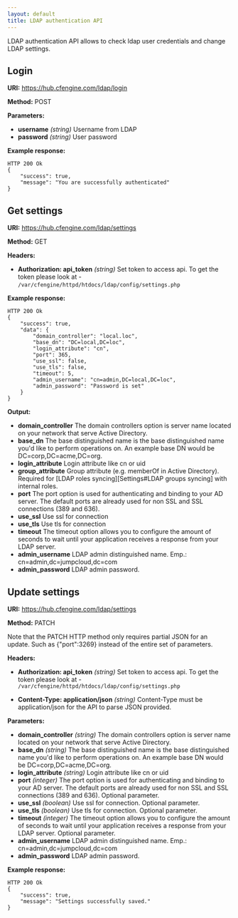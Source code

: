 ```yaml
---
layout: default
title: LDAP authentication API
---
```


LDAP authentication API allows to check ldap user credentials and change LDAP settings.

## Login

**URI:** https://hub.cfengine.com/ldap/login

**Method:** POST

**Parameters:**

* **username** *(string)*
    Username from LDAP
* **password** *(string)*
    User password

**Example response:**

```
HTTP 200 Ok
{
    "success": true,
    "message": "You are successfully authenticated"
}
```

## Get settings

**URI:** https://hub.cfengine.com/ldap/settings

**Method:** GET

**Headers:**

* **Authorization: api_token** *(string)*
    Set token to access api. To get the token please look at - ```/var/cfengine/httpd/htdocs/ldap/config/settings.php```

**Example response:**

```
HTTP 200 Ok
{
    "success": true,
    "data": {
        "domain_controller": "local.loc",
        "base_dn": "DC=local,DC=loc",
        "login_attribute": "cn",
        "port": 365,
        "use_ssl": false,
        "use_tls": false,
        "timeout": 5,
        "admin_username": "cn=admin,DC=local,DC=loc",
        "admin_password": "Password is set"
    }
}
```

**Output:**

* **domain_controller**
    The domain controllers option is   server name located on your network that serve Active Directory.
* **base_dn**
    The base distinguished name is the base distinguished name you'd like to perform operations on. An example base DN would be DC=corp,DC=acme,DC=org.
* **login_attribute**
    Login attribute like cn or uid
* **group_attribute**
    Group attribute (e.g. memberOf in Active Directory). Required for [LDAP roles syncing][Settings#LDAP groups syncing] with internal roles.
* **port**
    The port option is used for authenticating and binding to your AD server. The default ports are already used for non SSL and SSL connections (389 and 636).
* **use_ssl**
    Use ssl for connection
* **use_tls**
    Use tls for connection
* **timeout**
    The timeout option allows you to configure the amount of seconds to wait until your application receives a response from your LDAP server.
* **admin_username**
    LDAP admin distinguished name. Emp.: cn=admin,dc=jumpcloud,dc=com
* **admin_password**
    LDAP admin password.

## Update settings

**URI:** https://hub.cfengine.com/ldap/settings

**Method:** PATCH

Note that the PATCH HTTP method only requires partial JSON for an update. Such as {"port":3269} instead of the entire set of parameters.

**Headers:**

* **Authorization: api_token** *(string)*
    Set token to access api. To get the token please look at - ```/var/cfengine/httpd/htdocs/ldap/config/settings.php```

* **Content-Type: application/json** *(string)*
    Content-Type must be application/json for the API to parse JSON provided.

**Parameters:**

* **domain_controller** *(string)*
    The domain controllers option is   server name located on your network that serve Active Directory.
* **base_dn** *(string)*
    The base distinguished name is the base distinguished name you'd like to perform operations on. An example base DN would be DC=corp,DC=acme,DC=org.
* **login_attribute**  *(string)*
    Login attribute like cn or uid
* **port** *(integer)*
    The port option is used for authenticating and binding to your AD server. The default ports are already used for non SSL and SSL connections (389 and 636).  Optional parameter.
* **use_ssl** *(boolean)*
    Use ssl for connection.  Optional parameter.
* **use_tls** *(boolean)*
    Use tls for connection.  Optional parameter.
* **timeout** *(integer)*
    The timeout option allows you to configure the amount of seconds to wait until your application receives a response from your LDAP server.  Optional parameter.
* **admin_username**
        LDAP admin distinguished name. Emp.: cn=admin,dc=jumpcloud,dc=com
* **admin_password**
        LDAP admin password.

**Example response:**

```
HTTP 200 Ok
{
    "success": true,
    "message": "Settings successfully saved."
}
```
